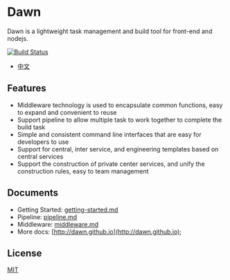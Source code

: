 # Dawn

Dawn is a lightweight task management and build tool for front-end and nodejs.

[![Build Status](https://www.travis-ci.org/alibaba/dawn.svg?branch=master)](https://www.travis-ci.org/alibaba/dawn)

- [中文](README-zh.md)

## Features

- Middleware technology is used to encapsulate common functions, easy to expand and convenient to reuse
- Support pipeline to allow multiple task to work together to complete the build task
- Simple and consistent command line interfaces that are easy for developers to use
- Support for central, inter service, and engineering templates based on central services
- Support the construction of private center services, and unify the construction rules, easy to team management

## Documents

- Getting Started: [getting-started.md](docs/mds/getting-started.md)
- Pipeline: [pipeline.md](docs/mds/pipeline.md)
- Middleware: [middleware.md](docs/mds/middleware.md)
- More docs: [http://dawn.github.io](http://dawn.github.io);

## License

[MIT](https://tldrlegal.com/license/mit-license)